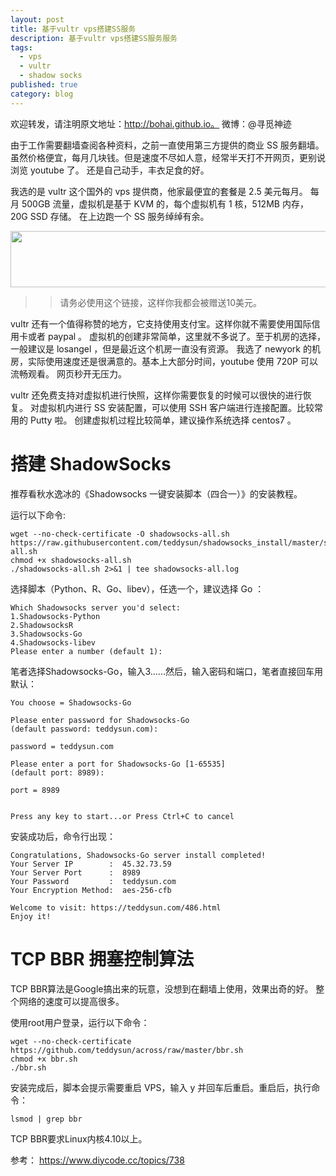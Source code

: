 ```yaml
---
layout: post
title: 基于vultr vps搭建SS服务
description: 基于vultr vps搭建SS服务服务
tags:
  - vps
  - vultr
  - shadow socks
published: true
category: blog
---
```

欢迎转发，请注明原文地址：http://bohai.github.io。
微博：@寻觅神迹

由于工作需要翻墙查阅各种资料，之前一直使用第三方提供的商业 SS 服务翻墙。
虽然价格便宜，每月几块钱。但是速度不尽如人意，经常半天打不开网页，更别说浏览 youtube 了。
还是自己动手，丰衣足食的好。

我选的是 vultr 这个国外的 vps 提供商，他家最便宜的套餐是 2.5 美元每月。
每月 500GB 流量，虚拟机是基于 KVM 的，每个虚拟机有 1 核，512MB 内存，20G SSD 存储。
在上边跑一个 SS 服务绰绰有余。

<a href="https://www.vultr.com/?ref=7220409"><img src="https://www.vultr.com/media/banner_1.png" width="728" height="90"></a>

>> 请务必使用这个链接，这样你我都会被赠送10美元。

vultr 还有一个值得称赞的地方，它支持使用支付宝。这样你就不需要使用国际信用卡或者 paypal 。
虚拟机的创建非常简单，这里就不多说了。至于机房的选择，一般建议是 losangel ，但是最近这个机房一直没有资源。
我选了 newyork 的机房，实际使用速度还是很满意的。基本上大部分时间，youtube 使用 720P 可以流畅观看。
网页秒开无压力。

vultr 还免费支持对虚拟机进行快照，这样你需要恢复的时候可以很快的进行恢复。 
对虚拟机内进行 SS 安装配置，可以使用 SSH 客户端进行连接配置。比较常用的 Putty 啦。
创建虚拟机过程比较简单，建议操作系统选择 centos7 。

搭建 ShadowSocks
===

推荐看秋水逸冰的《Shadowsocks 一键安装脚本（四合一）》的安装教程。

运行以下命令:
``` shell
wget --no-check-certificate -O shadowsocks-all.sh https://raw.githubusercontent.com/teddysun/shadowsocks_install/master/shadowsocks-all.sh
chmod +x shadowsocks-all.sh
./shadowsocks-all.sh 2>&1 | tee shadowsocks-all.log
```

选择脚本（Python、R、Go、libev），任选一个，建议选择 Go ：

``` shell
Which Shadowsocks server you'd select:
1.Shadowsocks-Python
2.ShadowsocksR
3.Shadowsocks-Go
4.Shadowsocks-libev
Please enter a number (default 1):
```

笔者选择Shadowsocks-Go，输入3......然后，输入密码和端口，笔者直接回车用默认：
``` shell
You choose = Shadowsocks-Go

Please enter password for Shadowsocks-Go
(default password: teddysun.com):

password = teddysun.com

Please enter a port for Shadowsocks-Go [1-65535]
(default port: 8989):

port = 8989


Press any key to start...or Press Ctrl+C to cancel
```

安装成功后，命令行出现：
``` shell
Congratulations, Shadowsocks-Go server install completed!
Your Server IP        :  45.32.73.59
Your Server Port      :  8989
Your Password         :  teddysun.com
Your Encryption Method:  aes-256-cfb

Welcome to visit: https://teddysun.com/486.html
Enjoy it!
```

TCP BBR 拥塞控制算法
===

TCP BBR算法是Google搞出来的玩意，没想到在翻墙上使用，效果出奇的好。
整个网络的速度可以提高很多。

使用root用户登录，运行以下命令：
``` shell
wget --no-check-certificate https://github.com/teddysun/across/raw/master/bbr.sh
chmod +x bbr.sh
./bbr.sh
```

安装完成后，脚本会提示需要重启 VPS，输入 y 并回车后重启。重启后，执行命令：
``` shell
lsmod | grep bbr
```

TCP BBR要求Linux内核4.10以上。

参考：
https://www.diycode.cc/topics/738



[寻觅神迹]:    http://bohai.github.io  "寻觅神迹"
